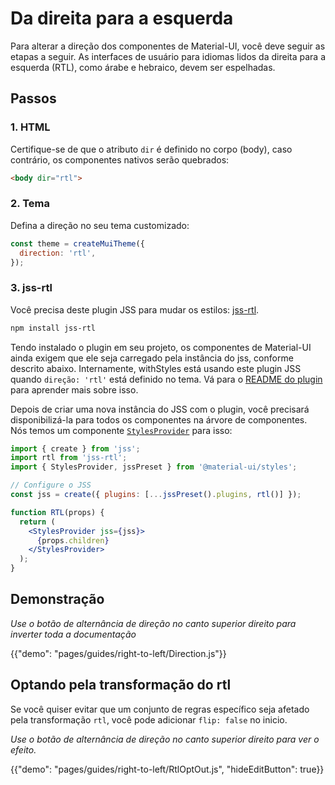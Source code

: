 # Da direita para a esquerda

<p class="description">Para alterar a direção dos componentes de Material-UI, você deve seguir as etapas a seguir. As interfaces de usuário para idiomas lidos da direita para a esquerda (RTL), como árabe e hebraico, devem ser espelhadas.</p>

## Passos

### 1. HTML

Certifique-se de que o atributo `dir` é definido no corpo (body), caso contrário, os componentes nativos serão quebrados:

```html
<body dir="rtl">
```

### 2. Tema

Defina a direção no seu tema customizado:

```js
const theme = createMuiTheme({
  direction: 'rtl',
});
```

### 3. jss-rtl

Você precisa deste plugin JSS para mudar os estilos: [jss-rtl](https://github.com/alitaheri/jss-rtl).

```sh
npm install jss-rtl
```

Tendo instalado o plugin em seu projeto, os componentes de Material-UI ainda exigem que ele seja carregado pela instância do jss, conforme descrito abaixo. Internamente, withStyles está usando este plugin JSS quando `direção: 'rtl'` está definido no tema. Vá para o [README do plugin](https://github.com/alitaheri/jss-rtl) para aprender mais sobre isso.

Depois de criar uma nova instância do JSS com o plugin, você precisará disponibilizá-la para todos os componentes na árvore de componentes. Nós temos um componente [`StylesProvider`](/styles/api/#stylesprovider) para isso:

```jsx
import { create } from 'jss';
import rtl from 'jss-rtl';
import { StylesProvider, jssPreset } from '@material-ui/styles';

// Configure o JSS
const jss = create({ plugins: [...jssPreset().plugins, rtl()] });

function RTL(props) {
  return (
    <StylesProvider jss={jss}>
      {props.children}
    </StylesProvider>
  );
}
```

## Demonstração

*Use o botão de alternância de direção no canto superior direito para inverter toda a documentação*

{{"demo": "pages/guides/right-to-left/Direction.js"}}

## Optando pela transformação do rtl

Se você quiser evitar que um conjunto de regras específico seja afetado pela transformação `rtl`, você pode adicionar `flip: false` no inicio.

*Use o botão de alternância de direção no canto superior direito para ver o efeito.*

{{"demo": "pages/guides/right-to-left/RtlOptOut.js", "hideEditButton": true}}